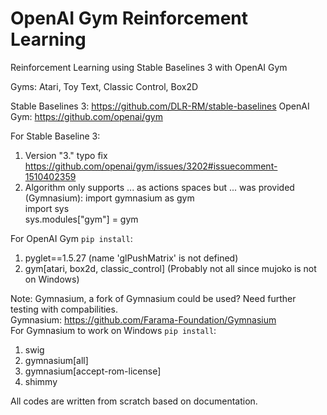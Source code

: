 # OpenAI Gym Reinforcement Learning
Reinforcement Learning using Stable Baselines 3 with OpenAI Gym 

Gyms: Atari, Toy Text, Classic Control, Box2D

Stable Baselines 3: https://github.com/DLR-RM/stable-baselines
OpenAI Gym: https://github.com/openai/gym

For Stable Baseline 3:
1. Version "3." typo fix https://github.com/openai/gym/issues/3202#issuecomment-1510402359
2. Algorithm only supports ... as actions spaces but ... was provided (Gymnasium):
    import gymnasium as gym  
    import sys  
    sys.modules["gym"] = gym  

For OpenAI Gym ```pip install```:
1. pyglet==1.5.27 (name 'glPushMatrix' is not defined)
2. gym[atari, box2d, classic_control] (Probably not all since mujoko is not on Windows)

Note: Gymnasium, a fork of Gymnasium could be used? Need further testing with compabilities.  
Gymnasium: https://github.com/Farama-Foundation/Gymnasium  
For Gymnasium to work on Windows ```pip install```:
1. swig
2. gymnasium[all]
3. gymnasium[accept-rom-license]
4. shimmy

All codes are written from scratch based on documentation.